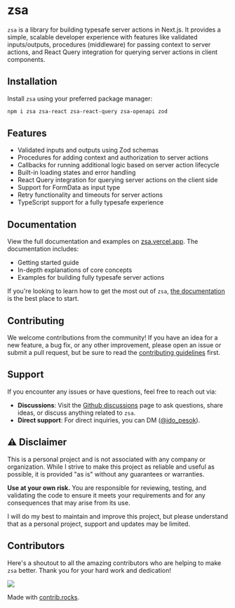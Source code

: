 # zsa

`zsa` is a library for building typesafe server actions in Next.js. It provides a simple, scalable developer experience with features like validated inputs/outputs, procedures (middleware) for passing context to server actions, and React Query integration for querying server actions in client components.

## Installation

Install `zsa` using your preferred package manager:

```bash
npm i zsa zsa-react zsa-react-query zsa-openapi zod
```

## Features

- Validated inputs and outputs using Zod schemas
- Procedures for adding context and authorization to server actions
- Callbacks for running additional logic based on server action lifecycle
- Built-in loading states and error handling
- React Query integration for querying server actions on the client side
- Support for FormData as input type
- Retry functionality and timeouts for server actions
- TypeScript support for a fully typesafe experience

## Documentation

View the full documentation and examples on [zsa.vercel.app](https://zsa.vercel.app/docs/introduction). The documentation includes:

- Getting started guide
- In-depth explanations of core concepts
- Examples for building fully typesafe server actions

If you're looking to learn how to get the most out of `zsa`, [the documentation](https://zsa.vercel.app/docs/introduction) is the best place to start.

## Contributing

We welcome contributions from the community! If you have an idea for a new feature, a bug fix, or any other improvement, please open an issue or submit a pull request, but be sure to read the [contributing guidelines](https://github.com/IdoPesok/zsa/blob/main/CONTRIBUTING.md) first.

## Support

If you encounter any issues or have questions, feel free to reach out via:

- **Discussions**: Visit the [Github discussions](https://github.com/IdoPesok/zsa/discussions) page to ask questions, share ideas, or discuss anything related to `zsa`.
- **Direct support**: For direct inquiries, you can DM ([@ido_pesok](https://twitter.com/ido_pesok)).

## ⚠️ Disclaimer

This is a personal project and is not associated with any company or organization. While I strive to make this project as reliable and useful as possible, it is provided "as is" without any guarantees or warranties.

**Use at your own risk.** You are responsible for reviewing, testing, and validating the code to ensure it meets your requirements and for any consequences that may arise from its use.

I will do my best to maintain and improve this project, but please understand that as a personal project, support and updates may be limited.

## Contributors

Here's a shoutout to all the amazing contributors who are helping to make `zsa` better. Thank you for your hard work and dedication!

<a href="https://github.com/IdoPesok/zsa/graphs/contributors">
  <img src="https://contrib.rocks/image?repo=IdoPesok/zsa" />
</a>

Made with [contrib.rocks](https://contrib.rocks).
